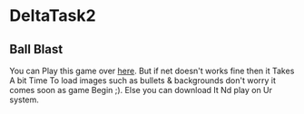 # DeltaTask2
## Ball Blast
You can Play this game over [here](https://ballblastgame.firebaseapp.com/). But if net doesn't works fine then it Takes A bit Time To load images such as bullets & backgrounds don't worry it comes soon as game Begin ;). Else you can download It Nd play on Ur system.
